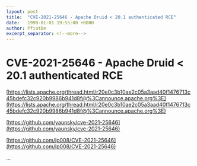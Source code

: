 ```yaml
---
layout: post
title:  "CVE-2021-25646 - Apache Druid < 20.1 authenticated RCE"
date:   1990-01-01 19:55:00 +0000
author: PfiatDe
excerpt_separator: <!--more-->
---
```


# CVE-2021-25646 - Apache Druid < 20.1 authenticated RCE

[https://lists.apache.org/thread.html/r20e0c3b10ae2c05a3aad40f1476713c45bdefc32c920b9986b941d8f@%3Cannounce.apache.org%3E](https://lists.apache.org/thread.html/r20e0c3b10ae2c05a3aad40f1476713c45bdefc32c920b9986b941d8f@%3Cannounce.apache.org%3E)

[https://github.com/yaunsky/cve-2021-25646](https://github.com/yaunsky/cve-2021-25646)

[https://github.com/lp008/CVE-2021-25646](https://github.com/lp008/CVE-2021-25646)

...
<!--more-->
